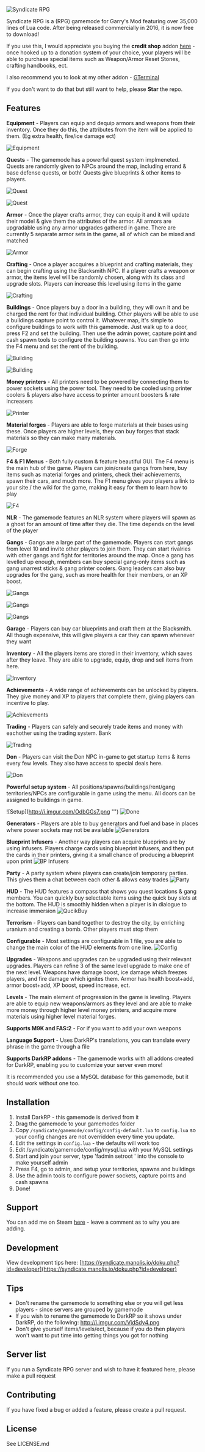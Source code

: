 
![Syndicate RPG](https://i.imgur.com/kUVO35g.png)


Syndicate RPG is a (RPG) gamemode for Garry's Mod featuring over 35,000 lines of Lua code. After being released commercially in 2016, it is now free to download!

If you use this, I would appreciate you buying the **credit shop** addon [here](https://www.gmodstore.com/market/view/3915) - once hooked up to a donation system of your choice, your players will be able to purchase special items such as Weapon/Armor Reset Stones, crafting handbooks, ect.

I also recommend you to look at my other addon - [GTerminal](https://www.gmodstore.com/market/view/gterminal-advanced-darkrp-hacking-module)

If you don't want to do that but still want to help, please **Star** the repo.

## Features

**Equipment** - Players can equip and dequip armors and weapons from their inventory. Once they do this, the attributes from the item will be applied to them. (Eg extra health, fire/ice damage ect)

![Equipment](http://i.imgur.com/9HUqLSA.jpg)




**Quests** - The gamemode has a powerful quest system implmeneted. Quests are randomly given to NPCs around the map, including errand & base defense quests, or both! Quests give blueprints & other items to players.

![Quest](http://i.imgur.com/TAcfnaf.jpg)

![Quest](http://i.imgur.com/OCllQeX.jpg)



**Armor** - Once the player crafts armor, they can equip it and it will update their model & give them the attributes of the armor. All armors are upgradable using any armor upgrades gathered in game. There are currently 5 separate armor sets in the game, all of which can be mixed and matched

![Armor](http://i.imgur.com/HhrRBKz.jpg )



**Crafting** - Once a player accquires a blueprint and crafting materials, they can begin crafting using the Blacksmith NPC. If a player crafts a weapon or armor, the items level will be randomly chosen, along with its class and upgrade slots. Players can increase this level using items in the game

![Crafting](http://i.imgur.com/4kSWouD.jpg)


**Buildings** - Once players buy a door in a building, they will own it and be charged the rent for that individual building. Other players will be able to use a buildings capture point to control it. Whatever map, it's simple to configure buildings to work with this gamemode. Just walk up to a door, press F2 and set the building. Then use the admin power, capture point and cash spawn tools to configure the building spawns. You can then go into the F4 menu and set the rent of the building.

![Building](http://i.imgur.com/7mXL3di.jpg)

![Building](http://i.imgur.com/OHTLMQD.jpg)


**Money printers** - All printers need to be powered by connecting them to power sockets using the power tool. They need to be cooled using printer coolers & players also have access to printer amount boosters & rate increasers

![Printer](http://i.imgur.com/z0LeQsu.jpg)


**Material forges** - Players are able to forge materials at their bases using these. Once players are higher levels, they can buy forges that stack materials so they can make many materials. 

![Forge](http://i.imgur.com/b4bZyqI.jpg)


**F4 & F1 Menus** - Both fully custom & feature beautiful GUI. The F4 menu is the main hub of the game. Players can join/create gangs from here, buy items such as material forges and printers, check their achievements, spawn their cars, and much more. The F1 menu gives your players a link to your site / the wiki for the game, making it easy for them to learn how to play

![F4](http://i.imgur.com/G7nnuCa.jpg)


**NLR** - The gamemode features an NLR system where players will spawn as a ghost for an amount of time after they die. The time depends on the level of the player

**Gangs** - Gangs are a large part of the gamemode. Players can start gangs from level 10 and invite other players to join them. They can start rivalries with other gangs and fight for territories around the map. Once a gang has levelled up enough, members can buy special gang-only items such as gang unarrest sticks & gang printer coolers. Gang leaders can also buy upgrades for the gang, such as more health for their members, or an XP boost.

![Gangs](http://i.imgur.com/iowWH2P.jpg)

![Gangs](http://i.imgur.com/YCGN9cb.jpg)

![Gangs](http://i.imgur.com/E93ws4E.jpg )


**Garage** - Players can buy car blueprints and craft them at the Blacksmith. All though expensive, this will give players a car they can spawn whenever they want

**Inventory** - All the players items are stored in their inventory, which saves after they leave. They are able to upgrade, equip, drop and sell items from here.

![Inventory](http://i.imgur.com/58hxfL0.jpg )


**Achievements** - A wide range of achievements can be unlocked by players. They give money and XP to players that complete them, giving players can incentive to play.

![Achievements](http://i.imgur.com/l0k0FoL.jpg )


**Trading** - Players can safely and securely trade items and money with eachother using the trading system. 
Bank 

![Trading](http://i.imgur.com/8aGedqA.png )



**Don** - Players can visit the Don NPC in-game to get startup items & items every few levels. They also have access to special deals here. 

![Don](http://i.imgur.com/jsrxIcL.jpg)


**Powerful setup system** - All positions/spawns/buildings/rent/gang territories/NPCs are configurable in game using the menu. All doors can be assigned to buildings in game.

![Setup](http://i.imgur.com/OdbGGs7.png \"\")
![Done](http://i.imgur.com/FxDFurZ.png) 

**Generators** - Players are able to buy generators and fuel and base in places where power sockets may not be available
![Generators](http://i.imgur.com/zRtmLgH.jpg )

**Blueprint Infusers** - Another way players can acquire blueprints are by using infusers. Players charge cards using blueprint infusers, and then put the cards in their printers, giving it a small chance of producing a blueprint upon print
![BP Infusers](http://i.imgur.com/vejRiQ5.png)


**Party** - A party system where players can create/join temporary parties. This gives them a chat between each other & allows easy trades
![Party](http://i.imgur.com/WHUh7Ty.png)


**HUD** - The HUD features a compass that shows you quest locations & gang members. You can quickly buy selectable items using the quick buy slots at the bottom. The HUD is smoothly hidden when a player is in dialogue to increase immersion
![QucikBuy](http://i.imgur.com/M7Sfd7m.png)


**Terrorism** - Players can band together to destroy the city, by enriching uranium and creating a bomb. Other players must stop them

**Configurable** - Most settings are configurable in 1 file, you are able to change the main color of the HUD elements from one line.
![Config](http://i.imgur.com/PW2pvZO.png)


**Upgrades** - Weapons and upgrades can be upgraded using their relevant upgrades. Players can refine 3 of the same level upgrade to make one of the next level. Weapons have damage boost, ice damage which freezes players, and fire damage which ignites them. Armor has health boost+add, armor boost+add, XP boost, speed increase, ect.


**Levels** - The main element of progression in the game is leveling. Players are able to equip new weapons/armors as they level and are able to make more money through higher level money printers, and acquire more materials using higher level material forges.

**Supports M9K and FAS:2** - For if you want to add your own weapons

**Language Support** - Uses DarkRP's translations, you can translate every phrase in the game through a file

**Supports DarkRP addons** - The gamemode works with all addons created for DarkRP, enabling you to customize your server even more!

It is recommended you use a MySQL database for this gamemode, but it should work without one too.

## Installation
 1. Install DarkRP - this gamemode is derived from it
 2. Drag the gamemode to your gamemodes folder
 3. Copy `/syndicate/gamemode/config/config-default.lua` to `config.lua` so your config changes are not overridden every time you update.
 4. Edit the settings in `config.lua` - the defaults will work too
 5. Edit /syndicate/gamemode/config/mysql.lua with your MySQL settings
 6. Start and join your server, type 'fadmin setroot <yourname>' into the console to make yourself admin
 7. Press F4, go to admin, and setup your territories, spawns and buildings
 8. Use the admin tools to configure power sockets, capture points and cash spawns
 6. Done!

## Support
You can add me on Steam [here](https://steamcommunity.com/id/vrondakis) - leave a comment as to why you are adding.

## Development
View development tips here: [https://syndicate.manolis.io/doku.php?id=developer](https://syndicate.manolis.io/doku.php?id=developer) 

## Tips

 - Don't rename the gamemode to something else or you will get less players - since servers are grouped by gamemode
 - If you wish to rename the gamemode to DarkRP so it shows under DarkRP, do the following: http://i.imgur.com/VjdSdy4.png
 - Don't give yourself items/levels/ect, because if you do then players won't want to put time into getting things you got for nothing

## Server list
If you run a Syndicate RPG server and wish to have it featured here, please make a pull request

## Contributing
If you have fixed a bug or added a feature, please create a pull request.

## License
See LICENSE.md
